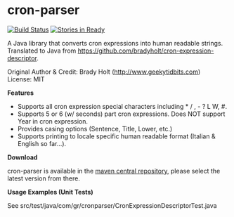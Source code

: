 cron-parser
===========

[![Build Status](https://travis-ci.org/RedHogs/cron-parser.png?branch=master)](https://travis-ci.org/RedHogs/cron-parser) [![Stories in Ready](https://badge.waffle.io/RedHogs/cron-parser.png?label=ready)](https://waffle.io/RedHogs/cron-parser)

A Java library that converts cron expressions into human readable strings.  
Translated to Java from https://github.com/bradyholt/cron-expression-descriptor.  
  
Original Author & Credit: Brady Holt (http://www.geekytidbits.com)  
License: MIT  
  
**Features**          

 * Supports all cron expression special characters including * / , - ? L W, #.
 * Supports 5 or 6 (w/ seconds) part cron expressions.  Does NOT support Year in cron expression.
 * Provides casing options (Sentence, Title, Lower, etc.)
 * Supports printing to locale specific human readable format (Italian & English so far...).

**Download**

cron-parser is available in the [maven central repository](http://search.maven.org/#browse|987144470), please select the latest version from there.

**Usage Examples (Unit Tests)**  
  
See src/test/java/com/gr/cronparser/CronExpressionDescriptorTest.java
